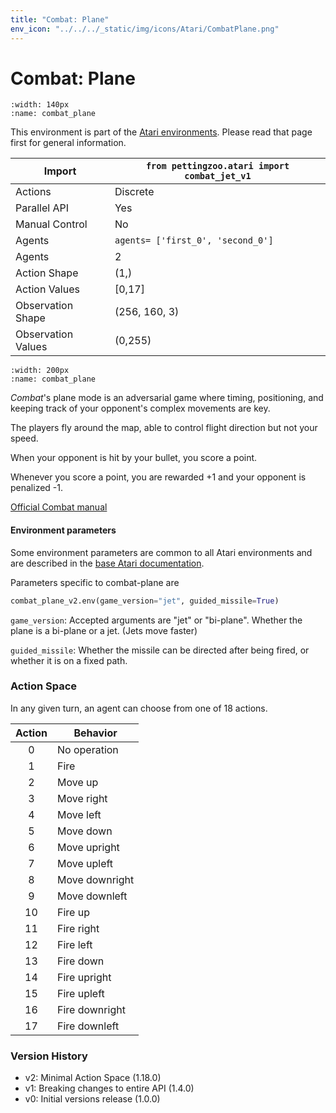 ```yaml
---
title: "Combat: Plane"
env_icon: "../../../_static/img/icons/Atari/CombatPlane.png"
---
```


# Combat: Plane

```{figure} atari_combat_plane.gif 
:width: 140px
:name: combat_plane
```

This environment is part of the <a href='..'>Atari environments</a>. Please read that page first for general information.

| Import             | `from pettingzoo.atari import combat_jet_v1` |
|--------------------|----------------------------------------------|
| Actions            | Discrete                                     |
| Parallel API       | Yes                                          |
| Manual Control     | No                                           |
| Agents             | `agents= ['first_0', 'second_0']`            |
| Agents             | 2                                            |
| Action Shape       | (1,)                                         |
| Action Values      | [0,17]                                       |
| Observation Shape  | (256, 160, 3)                                |
| Observation Values | (0,255)                                      |

```{figure} ../../_static/img/aec/atari_combat_plane_aec.svg
:width: 200px
:name: combat_plane
```

*Combat*'s plane mode is an adversarial game where timing,
positioning, and keeping track of your opponent's complex
movements are key.

The players fly around the map, able to control flight direction
but not your speed.

When your opponent is hit by your bullet,
you score a point.

Whenever you score a point, you are rewarded +1 and your opponent is penalized -1.

[Official Combat manual](https://atariage.com/manual_html_page.php?SoftwareID=935)


#### Environment parameters

Some environment parameters are common to all Atari environments and are described in the [base Atari documentation](../atari).

Parameters specific to combat-plane are

``` python
combat_plane_v2.env(game_version="jet", guided_missile=True)
```

`game_version`:  Accepted arguments are "jet" or "bi-plane". Whether the plane is a bi-plane or a jet. (Jets move faster)

`guided_missile`:  Whether the missile can be directed after being fired, or whether it is on a fixed path.

### Action Space

In any given turn, an agent can choose from one of 18 actions.

| Action    | Behavior  |
|:---------:|-----------|
| 0         | No operation |
| 1         | Fire |
| 2         | Move up |
| 3         | Move right |
| 4         | Move left |
| 5         | Move down |
| 6         | Move upright |
| 7         | Move upleft |
| 8         | Move downright |
| 9         | Move downleft |
| 10        | Fire up |
| 11        | Fire right |
| 12        | Fire left |
| 13        | Fire down |
| 14        | Fire upright |
| 15        | Fire upleft |
| 16        | Fire downright |
| 17        | Fire downleft |

### Version History

* v2: Minimal Action Space (1.18.0)
* v1: Breaking changes to entire API (1.4.0)
* v0: Initial versions release (1.0.0)

